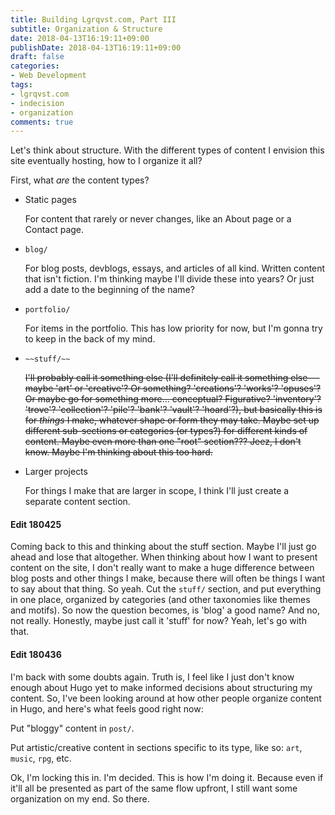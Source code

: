 ```yaml
---
title: Building Lgrqvst.com, Part III
subtitle: Organization & Structure
date: 2018-04-13T16:19:11+09:00
publishDate: 2018-04-13T16:19:11+09:00
draft: false
categories:
- Web Development
tags:
- lgrqvst.com
- indecision
- organization
comments: true
---
```


Let's think about structure. With the different types of content I envision this site eventually hosting, how to I organize it all?

First, what _are_ the content types?

- Static pages

   For content that rarely or never changes, like an About page or a Contact page.

- `blog/`

   For blog posts, devblogs, essays, and articles of all kind. Written content that isn't fiction. I'm thinking maybe I'll divide these into years? Or just add a date to the beginning of the name?

- `portfolio/`

   For items in the portfolio. This has low priority for now, but I'm gonna try to keep in the back of my mind.

- `~~stuff/~~`

   ~~I'll probably call it something else (I'll definitely call it something else---maybe 'art' or 'creative'? Or something? 'creations'? 'works'? 'opuses'? Or maybe go for something more... conceptual? Figurative? 'inventory'? 'trove'? 'collection'? 'pile'? 'bank'? 'vault'? 'hoard'?), but basically this is for _things_ I make, whatever shape or form they may take. Maybe set up different sub-sections or categories (or types?) for different kinds of content. Maybe even more than one "root" section??? Jeez, I don't know. Maybe I'm thinking about this too hard.~~

- Larger projects

   For things I make that are larger in scope, I think I'll just create a separate content section.

#### Edit 180425

Coming back to this and thinking about the stuff section. Maybe I'll just go ahead and lose that altogether. When thinking about how I want to present content on the site, I don't really want to make a huge difference between blog posts and other things I make, because there will often be things I want to say about that thing. So yeah. Cut the `stuff/` section, and put everything in one place, organized by categories (and other taxonomies like themes and motifs). So now the question becomes, is 'blog' a good name? And no, not really. Honestly, maybe just call it 'stuff' for now? Yeah, let's go with that.

#### Edit 180436

I'm back with some doubts again. Truth is, I feel like I just don't know enough about Hugo yet to make informed decisions about structuring my content. So, I've been looking around at how other people organize content in Hugo, and here's what feels good right now:

Put "bloggy" content in `post/`.

Put artistic/creative content in sections specific to its type, like so: `art`, `music`, `rpg`, etc.

Ok, I'm locking this in. I'm decided. This is how I'm doing it. Because even if it'll all be presented as part of the same flow upfront, I still want some organization on my end. So there.
